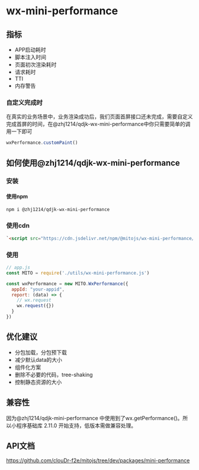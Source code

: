 
# wx-mini-performance

## 指标

- APP启动耗时
- 脚本注入时间
- 页面初次渲染耗时
- 请求耗时
- TTI
- 内存警告

### 自定义完成时


在真实的业务场景中，业务渲染成功后，我们页面首屏接口还未完成，需要自定义完成首屏的时间，在@zhj1214/qdjk-wx-mini-performance中你只需要简单的调用一下即可

```javascript
wxPerformance.customPaint()
```

## 如何使用@zhj1214/qdjk-wx-mini-performance

### 安装

#### 使用npm

```bash
npm i @zhj1214/qdjk-wx-mini-performance
```

### 使用cdn

```html
`<script src="https://cdn.jsdelivr.net/npm/@mitojs/wx-mini-performance/dist/wx-mini-performance.min.js"></script>`
```

### 使用

```javascript
// app.js
const MITO = require('./utils/wx-mini-performance.js')

const wxPerformance = new MITO.WxPerformance({
  appId: "your-appid",
  report: (data) => {
    // wx.request
    wx.request({})
  }
})
```


## 优化建议

- 分包加载，分包预下载
- 减少默认data的大小 
- 组件化方案
- 删除不必要的代码，tree-shaking
- 控制静态资源的大小


## 兼容性

因为@zhj1214/qdjk-mini-performance 中使用到了wx.getPerformance()。所以小程序基础库 2.11.0 开始支持，低版本需做兼容处理。

## API文档
https://github.com/clouDr-f2e/mitojs/tree/dev/packages/mini-performance